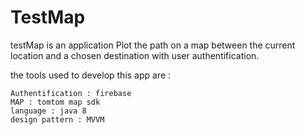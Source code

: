 # TestMap

testMap is an application Plot the path on a map between the current location and a chosen destination with user authentification. 

the tools used to develop this app are :

    Authentification : firebase
    MAP : tomtom map sdk
    language : java 8
    design pattern : MVVM
